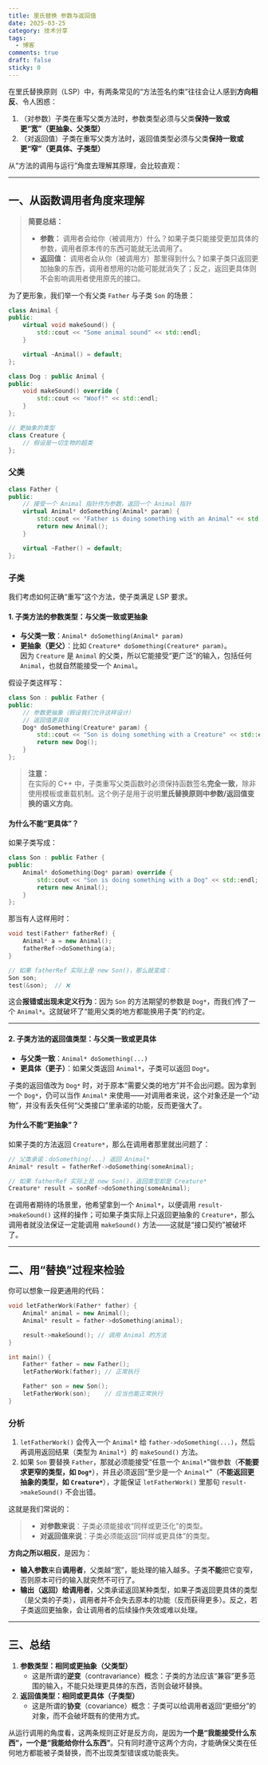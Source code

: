 ```yaml
---
title: 里氏替换 参数与返回值
date: 2025-03-25
category: 技术分享
tags:
  - 博客
comments: true
draft: false
sticky: 0
---
```

在里氏替换原则（LSP）中，有两条常见的“方法签名约束”往往会让人感到**方向相反**、令人困惑：

1. （对参数）子类在重写父类方法时，参数类型必须与父类**保持一致或更“宽”（更抽象、父类型）**
2. （对返回值）子类在重写父类方法时，返回值类型必须与父类**保持一致或更“窄”（更具体、子类型）**

从“方法的调用与运行”角度去理解其原理，会比较直观：

---

## 一、从函数调用者角度来理解

> **简要总结：**
> 
> - **参数：** 调用者会给你（被调用方）什么？如果子类只能接受更加具体的参数，调用者原本传的东西可能就无法调用了。
> - **返回值：** 调用者会从你（被调用方）那里得到什么？如果子类只返回更加抽象的东西，调用者想用的功能可能就消失了；反之，返回更具体则不会影响调用者使用原先的接口。

为了更形象，我们举一个有父类 `Father` 与子类 `Son` 的场景：

```cpp
class Animal {
public:
    virtual void makeSound() {
        std::cout << "Some animal sound" << std::endl;
    }

    virtual ~Animal() = default;
};

class Dog : public Animal {
public:
    void makeSound() override {
        std::cout << "Woof!" << std::endl;
    }
};

// 更抽象的类型
class Creature {
    // 假设是一切生物的超类
};
```

### 父类

```cpp
class Father {
public:
    // 接受一个 Animal 指针作为参数，返回一个 Animal 指针
    virtual Animal* doSomething(Animal* param) {
        std::cout << "Father is doing something with an Animal" << std::endl;
        return new Animal();
    }

    virtual ~Father() = default;
};
```

### 子类

我们考虑如何正确“重写”这个方法，使子类满足 LSP 要求。

#### 1. 子类方法的参数类型：与父类一致或更抽象

- **与父类一致**：`Animal* doSomething(Animal* param)`
- **更抽象（更父）**：比如 `Creature* doSomething(Creature* param)`。  
    因为 `Creature` 是 `Animal` 的父类，所以它能接受“更广泛”的输入，包括任何 `Animal`，也就自然能接受一个 `Animal`。

假设子类这样写：

```cpp
class Son : public Father {
public:
    // 参数更抽象（假设我们允许这样设计）
    // 返回值更具体
    Dog* doSomething(Creature* param) {
        std::cout << "Son is doing something with a Creature" << std::endl;
        return new Dog();
    }
};
```

> **注意：**  
> 在实际的 C++ 中，子类重写父类函数时必须保持函数签名**完全一致**，除非使用模板或重载机制。这个例子是用于说明**里氏替换原则中参数/返回值变换的语义方向**。

#### 为什么不能“更具体”？

如果子类写成：

```cpp
class Son : public Father {
public:
    Animal* doSomething(Dog* param) override {
        std::cout << "Son is doing something with a Dog" << std::endl;
        return new Animal();
    }
};
```

那当有人这样用时：

```cpp
void test(Father* fatherRef) {
    Animal* a = new Animal();
    fatherRef->doSomething(a); 
}

// 如果 fatherRef 实际上是 new Son()，那么就变成：
Son son;
test(&son);  // ❌
```

这会**报错或出现未定义行为**：因为 `Son` 的方法期望的参数是 `Dog*`，而我们传了一个 `Animal*`。这就破坏了“能用父类的地方都能换用子类”的约定。

---

#### 2. 子类方法的返回值类型：与父类一致或更具体

- **与父类一致**：`Animal* doSomething(...)`
- **更具体（更子）**：如果父类返回 `Animal*`，子类可以返回 `Dog*`。

子类的返回值改为 `Dog*` 时，对于原本“需要父类的地方”并不会出问题。因为拿到一个 `Dog*`，仍可以当作 `Animal*` 来使用——对调用者来说，这个对象还是一个“动物”，并没有丢失任何“父类接口”里承诺的功能，反而更强大了。

#### 为什么不能“更抽象”？

如果子类的方法返回 `Creature*`，那么在调用者那里就出问题了：

```cpp
// 父类承诺：doSomething(...) 返回 Animal*
Animal* result = fatherRef->doSomething(someAnimal);

// 如果 fatherRef 实际上是 new Son()，返回类型却是 Creature*
Creature* result = sonRef->doSomething(someAnimal);
```

在调用者期待的场景里，他希望拿到一个 `Animal*`，以便调用 `result->makeSound()` 这样的操作；可如果子类实际上只返回更抽象的 `Creature*`，那么调用者就没法保证一定能调用 `makeSound()` 方法——这就是“接口契约”被破坏了。

---

## 二、用“替换”过程来检验

你可以想象一段更通用的代码：

```cpp
void letFatherWork(Father* father) {
    Animal* animal = new Animal();
    Animal* result = father->doSomething(animal);

    result->makeSound(); // 调用 Animal 的方法
}

int main() {
    Father* father = new Father();
    letFatherWork(father); // 正常执行

    Father* son = new Son();
    letFatherWork(son);    // 应当也能正常执行
}
```

### 分析

1. `letFatherWork()` 会传入一个 `Animal*` 给 `father->doSomething(...)`，然后再调用返回结果（类型为 `Animal*`）的 `makeSound()` 方法。
2. 如果 `Son` 要替换 `Father`，那就必须能接受“任意一个 `Animal*`”做参数（**不能要求更窄的类型，如 `Dog*`**），并且必须返回“至少是一个 `Animal*`”（**不能返回更抽象的类型，如 `Creature*`**），才能保证 `letFatherWork()` 里那句 `result->makeSound()` 不会出错。

这就是我们常说的：

> - **对参数来说**：子类必须能接收“同样或更泛化”的类型。
> - **对返回值来说**：子类必须能返回“同样或更具体”的类型。

**方向之所以相反**，是因为：

- **输入参数**来自**调用者**，父类越“宽”，能处理的输入越多。子类**不能**把它变窄，否则原本可行的输入就突然不可行了。
- **输出（返回）**给**调用者**，父类承诺返回某种类型，如果子类返回更具体的类型（是父类的子类），调用者并不会失去原本的功能（反而获得更多）。反之，若子类返回更抽象，会让调用者的后续操作失效或难以处理。

---

## 三、总结

1. **参数类型：相同或更抽象（父类型）**
    - 这是所谓的**逆变**（contravariance）概念：子类的方法应该“兼容”更多范围的输入，不能只处理更具体的东西，否则会破坏替换。
2. **返回值类型：相同或更具体（子类型）**
    - 这是所谓的**协变**（covariance）概念：子类可以给调用者返回“更细分”的对象，而不会破坏既有的使用方式。

从运行调用的角度看，这两条规则正好是反方向，是因为**一个是“我能接受什么东西”，一个是“我能给你什么东西”**。只有同时遵守这两个方向，才能确保父类在任何地方都能被子类替换，而不出现类型错误或功能丧失。